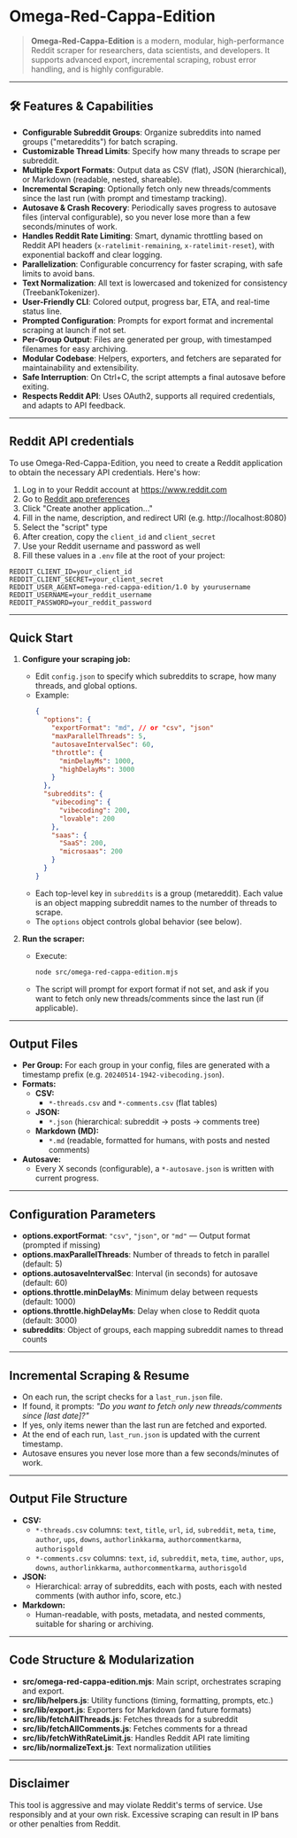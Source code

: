 # Omega-Red-Cappa-Edition

> **Omega-Red-Cappa-Edition** is a modern, modular, high-performance Reddit scraper for researchers, data scientists, and developers. It supports advanced export, incremental scraping, robust error handling, and is highly configurable.

---

## 🛠️ Features & Capabilities

- **Configurable Subreddit Groups**: Organize subreddits into named groups ("metareddits") for batch scraping.
- **Customizable Thread Limits**: Specify how many threads to scrape per subreddit.
- **Multiple Export Formats**: Output data as CSV (flat), JSON (hierarchical), or Markdown (readable, nested, shareable).
- **Incremental Scraping**: Optionally fetch only new threads/comments since the last run (with prompt and timestamp tracking).
- **Autosave & Crash Recovery**: Periodically saves progress to autosave files (interval configurable), so you never lose more than a few seconds/minutes of work.
- **Handles Reddit Rate Limiting**: Smart, dynamic throttling based on Reddit API headers (`x-ratelimit-remaining`, `x-ratelimit-reset`), with exponential backoff and clear logging.
- **Parallelization**: Configurable concurrency for faster scraping, with safe limits to avoid bans.
- **Text Normalization**: All text is lowercased and tokenized for consistency (TreebankTokenizer).
- **User-Friendly CLI**: Colored output, progress bar, ETA, and real-time status line.
- **Prompted Configuration**: Prompts for export format and incremental scraping at launch if not set.
- **Per-Group Output**: Files are generated per group, with timestamped filenames for easy archiving.
- **Modular Codebase**: Helpers, exporters, and fetchers are separated for maintainability and extensibility.
- **Safe Interruption**: On Ctrl+C, the script attempts a final autosave before exiting.
- **Respects Reddit API**: Uses OAuth2, supports all required credentials, and adapts to API feedback.

---

## Reddit API credentials

To use Omega-Red-Cappa-Edition, you need to create a Reddit application to obtain the necessary API credentials. Here's how:

1. Log in to your Reddit account at https://www.reddit.com
2. Go to [Reddit app preferences](https://www.reddit.com/prefs/apps)
3. Click "Create another application..."
4. Fill in the name, description, and redirect URI (e.g. http://localhost:8080)
5. Select the "script" type
6. After creation, copy the `client_id` and `client_secret`
7. Use your Reddit username and password as well
8. Fill these values in a `.env` file at the root of your project:

```
REDDIT_CLIENT_ID=your_client_id
REDDIT_CLIENT_SECRET=your_client_secret
REDDIT_USER_AGENT=omega-red-cappa-edition/1.0 by yourusername
REDDIT_USERNAME=your_reddit_username
REDDIT_PASSWORD=your_reddit_password
```

---

## Quick Start

1. **Configure your scraping job:**
   - Edit `config.json` to specify which subreddits to scrape, how many threads, and global options.
   - Example:
     ```json
     {
       "options": {
         "exportFormat": "md", // or "csv", "json"
         "maxParallelThreads": 5,
         "autosaveIntervalSec": 60,
         "throttle": {
           "minDelayMs": 1000,
           "highDelayMs": 3000
         }
       },
       "subreddits": {
         "vibecoding": {
           "vibecoding": 200,
           "lovable": 200
         },
         "saas": {
           "SaaS": 200,
           "microsaas": 200
         }
       }
     }
     ```
   - Each top-level key in `subreddits` is a group (metareddit). Each value is an object mapping subreddit names to the number of threads to scrape.
   - The `options` object controls global behavior (see below).

2. **Run the scraper:**
   - Execute:
     ```sh
     node src/omega-red-cappa-edition.mjs
     ```
   - The script will prompt for export format if not set, and ask if you want to fetch only new threads/comments since the last run (if applicable).

---

## Output Files

- **Per Group:** For each group in your config, files are generated with a timestamp prefix (e.g. `20240514-1942-vibecoding.json`).
- **Formats:**
  - **CSV:**
    - `*-threads.csv` and `*-comments.csv` (flat tables)
  - **JSON:**
    - `*.json` (hierarchical: subreddit → posts → comments tree)
  - **Markdown (MD):**
    - `*.md` (readable, formatted for humans, with posts and nested comments)
- **Autosave:**
  - Every X seconds (configurable), a `*-autosave.json` is written with current progress.

---

## Configuration Parameters

- **options.exportFormat**: `"csv"`, `"json"`, or `"md"` — Output format (prompted if missing)
- **options.maxParallelThreads**: Number of threads to fetch in parallel (default: 5)
- **options.autosaveIntervalSec**: Interval (in seconds) for autosave (default: 60)
- **options.throttle.minDelayMs**: Minimum delay between requests (default: 1000)
- **options.throttle.highDelayMs**: Delay when close to Reddit quota (default: 3000)
- **subreddits**: Object of groups, each mapping subreddit names to thread counts

---

## Incremental Scraping & Resume

- On each run, the script checks for a `last_run.json` file.
- If found, it prompts: _"Do you want to fetch only new threads/comments since [last date]?"_
- If yes, only items newer than the last run are fetched and exported.
- At the end of each run, `last_run.json` is updated with the current timestamp.
- Autosave ensures you never lose more than a few seconds/minutes of work.

---

## Output File Structure

- **CSV:**
  - `*-threads.csv` columns: `text`, `title`, `url`, `id`, `subreddit`, `meta`, `time`, `author`, `ups`, `downs`, `authorlinkkarma`, `authorcommentkarma`, `authorisgold`
  - `*-comments.csv` columns: `text`, `id`, `subreddit`, `meta`, `time`, `author`, `ups`, `downs`, `authorlinkkarma`, `authorcommentkarma`, `authorisgold`
- **JSON:**
  - Hierarchical: array of subreddits, each with posts, each with nested comments (with author info, score, etc.)
- **Markdown:**
  - Human-readable, with posts, metadata, and nested comments, suitable for sharing or archiving.

---

## Code Structure & Modularization

- **src/omega-red-cappa-edition.mjs**: Main script, orchestrates scraping and export.
- **src/lib/helpers.js**: Utility functions (timing, formatting, prompts, etc.)
- **src/lib/export.js**: Exporters for Markdown (and future formats)
- **src/lib/fetchAllThreads.js**: Fetches threads for a subreddit
- **src/lib/fetchAllComments.js**: Fetches comments for a thread
- **src/lib/fetchWithRateLimit.js**: Handles Reddit API rate limiting
- **src/lib/normalizeText.js**: Text normalization utilities

---

## Disclaimer

This tool is aggressive and may violate Reddit's terms of service. Use responsibly and at your own risk. Excessive scraping can result in IP bans or other penalties from Reddit.
